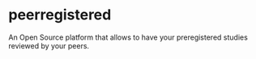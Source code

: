 # peerregistered
An Open Source platform that allows to have your preregistered studies reviewed by your peers. 
